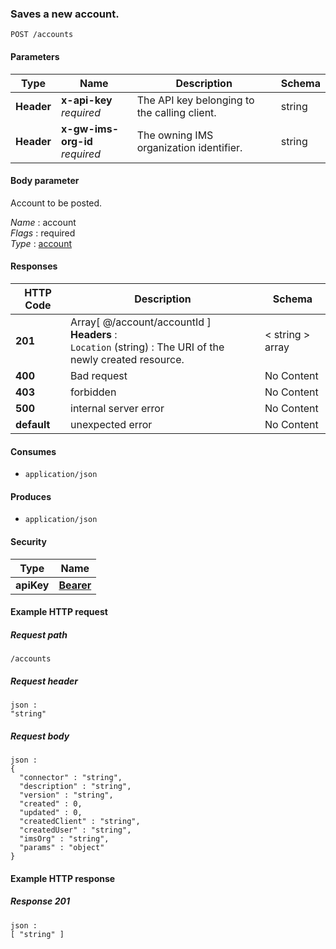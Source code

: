 
<a name="post_account"></a>
### Saves a new account.
```
POST /accounts
```


#### Parameters

|Type|Name|Description|Schema|
|---|---|---|---|
|**Header**|**x-api-key**  <br>*required*|The API key belonging to the calling client.|string|
|**Header**|**x-gw-ims-org-id**  <br>*required*|The owning IMS organization identifier.|string|


#### Body parameter
Account to be posted.

*Name* : account  
*Flags* : required  
*Type* : [account](../definitions/account.md#account)


#### Responses

|HTTP Code|Description|Schema|
|---|---|---|
|**201**|Array[ @/account/accountId ]  <br>**Headers** :   <br>`Location` (string) : The URI of the newly created resource.|< string > array|
|**400**|Bad request|No Content|
|**403**|forbidden|No Content|
|**500**|internal server error|No Content|
|**default**|unexpected error|No Content|


#### Consumes

* `application/json`


#### Produces

* `application/json`


#### Security

|Type|Name|
|---|---|
|**apiKey**|**[Bearer](security.md#bearer)**|


#### Example HTTP request

##### Request path
```
/accounts
```


##### Request header
```
json :
"string"
```


##### Request body
```
json :
{
  "connector" : "string",
  "description" : "string",
  "version" : "string",
  "created" : 0,
  "updated" : 0,
  "createdClient" : "string",
  "createdUser" : "string",
  "imsOrg" : "string",
  "params" : "object"
}
```


#### Example HTTP response

##### Response 201
```
json :
[ "string" ]
```



